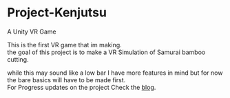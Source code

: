 # Project-Kenjutsu
A Unity VR Game

This is the first VR game that im making.  
the goal of this project is to make a VR Simulation of Samurai bamboo cutting.  

while this may sound like a low bar I have more features in mind but for now the bare basics will have to be made first.  
For Progress updates on the project Check the [blog].  

[blog]: https://altair115.github.io